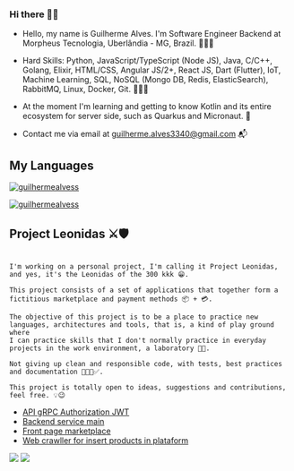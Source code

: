 ### Hi there 👋🏽️

<!--
**guilhermealvess/guilhermealvess** is a ✨ _special_ ✨ repository because its `README.md` (this file) appears on your GitHub profile.

Here are some ideas to get you started:

- 🔭 I’m currently working on ...
- 🌱 I’m currently learning ...
- 👯 I’m looking to collaborate on ...
- 🤔 I’m looking for help with ...
- 💬 Ask me about ...
- 📫 How to reach me: ...
- 😄 Pronouns: ...
- ⚡ Fun fact: ...
-->

- Hello, my name is Guilherme Alves. I'm Software Engineer Backend at Morpheus Tecnologia, Uberlândia - MG, Brazil. 👨🏽‍💼️

* Hard Skills: Python, JavaScript/TypeScript (Node JS), Java, C/C++, Golang, Elixir, HTML/CSS, Angular JS/2+, React JS, Dart (Flutter), IoT, Machine Learning, SQL, NoSQL (Mongo DB, Redis, ElasticSearch), RabbitMQ, Linux, Docker, Git. 👨🏽‍💻️

- At the moment I'm learning and getting to know Kotlin and its entire ecosystem for server side, such as Quarkus and Micronaut. 👾️

- Contact me via email at guilherme.alves3340@gmail.com 📬️

## My Languages
[![guilhermealvess](https://github-readme-stats.vercel.app/api?username=guilhermealvess&theme=dark)](https://github.com/guilhermealvess/)

[![guilhermealvess](https://github-readme-stats.vercel.app/api/top-langs/?username=guilhermealvess&hide=html&layout=compact&theme=dark)](https://github.com/guilhermealvess/)

## Project Leonidas ⚔️🛡️
```

I'm working on a personal project, I'm calling it Project Leonidas, and yes, it's the Leonidas of the 300 kkk 😁️. 

This project consists of a set of applications that together form a fictitious marketplace and payment methods 📦️ + 💳️. 

The objective of this project is to be a place to practice new languages, architectures and tools, that is, a kind of play ground where 
I can practice skills that I don't normally practice in everyday projects in the work environment, a laboratory 🔬️🔭️.

Not giving up clean and responsible code, with tests, best practices and documentation 👨🏽‍💻️✅️.

This project is totally open to ideas, suggestions and contributions, feel free. 💡️😉️
```

- [API gRPC Authorization JWT](https://github.com/guilhermealvess/auth-api-jwt)
- [Backend service main](https://github.com/guilhermealvess/leonidas-api-service)
- [Front page marketplace](https://github.com/guilhermealvess/leonidas-page)
- [Web crawller for insert products in plataform](https://github.com/guilhermealvess/leonidas-spider)


<p align="left">

  <a href="#" alt="Linkedin">
  <img src="https://img.shields.io/badge/-Linkedin-0e76a8?style=flat-square&logo=Linkedin&logoColor=white&link=https://www.linkedin.com/in/guilherme-alves-319796169/" /></a>

  <a href="#" alt="Instagram">
  <img src="https://img.shields.io/badge/-Instagram-DF0174?style=flat-square&labelColor=DF0174&logo=instagram&logoColor=white&link=https://www.instagram.com/guilhermealves_br/"/></a>
</p> 